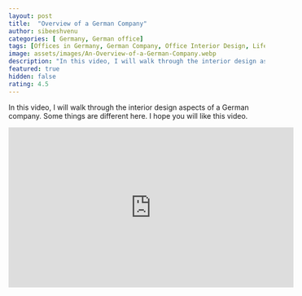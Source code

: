 ```yaml
---
layout: post
title:  "Overview of a German Company"
author: sibeeshvenu
categories: [ Germany, German office]
tags: [Offices in Germany, German Company, Office Interior Design, Life at Germany, Life in Germany, Sibeesh Passion, Njan Oru Malayali,  Germaniyile Nalukal, Germany, Malayali in Germany, Indians in Germany, Keralite in Germany, Malayalees in Germany]
image: assets/images/An-Overview-of-a-German-Company.webp
description: "In this video, I will walk through the interior design aspects of a German company. Some things are different here. I hope you will like this video."
featured: true
hidden: false
rating: 4.5
---
```


In this video, I will walk through the interior design aspects of a German company. Some things are different here. I hope you will like this video.

<iframe width="560" height="315" src="https://www.youtube.com/embed/GFZ554hFH8k" frameborder="0" allow="accelerometer; autoplay; encrypted-media; gyroscope; picture-in-picture" allowfullscreen></iframe>
